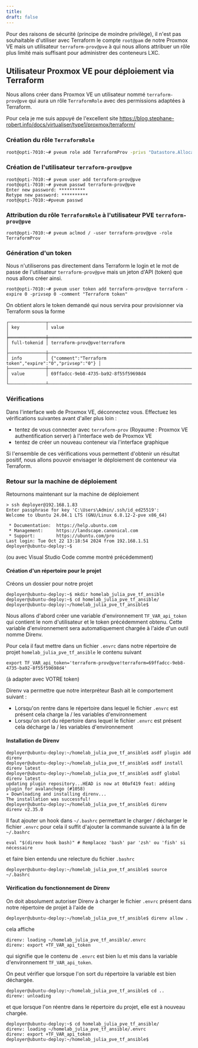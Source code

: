 ```yaml
---
title: 
draft: false
---
```


Pour des raisons de sécurité (principe de moindre privilège), il n'est pas souhaitable d'utiliser avec Terraform le compte `root@pam` de notre Proxmox VE mais un utilisateur `terraform-prov@pve` à qui nous allons attribuer un rôle plus limité mais suffisant pour administrer des conteneurs LXC.

## Utilisateur Proxmox VE pour déploiement via Terraform
Nous allons créer dans Proxmox VE un utilisateur nommé `terraform-prov@pve` qui aura un rôle `TerraformRole` avec des permissions adaptées à Terraform.

Pour cela je me suis appuyé de l'excellent site https://blog.stephane-robert.info/docs/virtualiser/type1/proxmox/terraform/

### Création du rôle `TerraformRole`
```bash
root@opti-7010:~# pveum role add TerraformProv -privs "Datastore.Allocate Datastore.AllocateSpace Datastore.Audit Pool.Allocate Sys.Audit Sys.Console Sys.Modify VM.Allocate VM.Audit VM.Clone VM.Config.CDROM VM.Config.Cloudinit VM.Config.CPU VM.Config.Disk VM.Config.HWType VM.Config.Memory VM.Config.Network VM.Config.Options VM.Console VM.Migrate VM.Monitor VM.PowerMgmt SDN.Use"
```

### Création de l'utilisateur `terraform-prov@pve`
```
root@opti-7010:~# pveum user add terraform-prov@pve
root@opti-7010:~# pveum passwd terraform-prov@pve
Enter new password: **********
Retype new password: **********
root@opti-7010:~#pveum passwd
```

### Attribution du rôle `TerraformRole` à l'utilisateur PVE `terraform-prov@pve`

```
root@opti-7010:~# pveum aclmod / -user terraform-prov@pve -role TerraformProv
```

### Génération d'un token

Nous n'utiliserons pas directement dans Terraform le login et le mot de passe de l'utilisateur `terraform-prov@pve` mais un jeton d'API (token) que nous allons créer ainsi.

```
root@opti-7010:~# pveum user token add terraform-prov@pve terraform -expire 0 -privsep 0 -comment "Terraform token"
```

On obtient alors le token demandé qui nous servira pour provisionner via Terraform sous la forme

```
┌──────────────┬──────────────────────────────────────────────────────────┐
│ key          │ value                                                    │
╞══════════════╪══════════════════════════════════════════════════════════╡
│ full-tokenid │ terraform-prov@pve!terraform                             │
├──────────────┼──────────────────────────────────────────────────────────┤
│ info         │ {"comment":"Terraform token","expire":"0","privsep":"0"} │
├──────────────┼──────────────────────────────────────────────────────────┤
│ value        │ 69ffadcc-9eb8-4735-ba92-8f55f59698d4                     │
└──────────────┴──────────────────────────────────────────────────────────┘
```

### Vérifications
Dans l'interface web de Proxmox VE, déconnectez vous. Effectuez les vérifications suivantes avant d'aller plus loin :
- tentez de vous connecter avec `terraform-prov`  (Royaume : Proxmox VE authentification server) à l'interface web de Proxmox VE
- tentez de créer un nouveau conteneur via l'interface graphique

Si l'ensemble de ces vérifications vous permettent d'obtenir un résultat positif, nous allons pouvoir envisager le déploiement de conteneur via Terraform.

### Retour sur la machine de déploiement

Retournons maintenant sur la machine de déploiement 

```
> ssh deployer@192.168.1.83
Enter passphrase for key 'C:\Users\Admin/.ssh/id_ed25519':
Welcome to Ubuntu 24.04.1 LTS (GNU/Linux 6.8.12-2-pve x86_64)

 * Documentation:  https://help.ubuntu.com
 * Management:     https://landscape.canonical.com
 * Support:        https://ubuntu.com/pro
Last login: Tue Oct 22 13:18:54 2024 from 192.168.1.51
deployer@ubuntu-deploy:~$
```

(ou avec Visual Studio Code comme montré précédemment)

#### Création d'un répertoire pour le projet

Créons un dossier pour notre projet

```
deployer@ubuntu-deploy:~$ mkdir homelab_julia_pve_tf_ansible
deployer@ubuntu-deploy:~$ cd homelab_julia_pve_tf_ansible/
deployer@ubuntu-deploy:~/homelab_julia_pve_tf_ansible$
```

Nous allons d'abord créer une variable d'environnement `TF_VAR_api_token` qui contient le nom d'utilisateur et le token précédemment obtenu. Cette variable d'environnement sera automatiquement chargée à l'aide d'un outil nomme Direnv.

Pour cela il faut mettre dans un fichier `.envrc` dans notre répertoire de projet `homelab_julia_pve_tf_ansible` le contenu suivant

```
export TF_VAR_api_token='terraform-prov@pve!terraform=69ffadcc-9eb8-4735-ba92-8f55f59698d4'
```

(à adapter avec VOTRE token)

Direnv va permettre que notre interpréteur Bash ait le comportement suivant :
- Lorsqu'on rentre dans le répertoire dans lequel le fichier `.envrc` est présent cela charge la / les variables d'environnement
- Lorsqu'on sort du répertoire dans lequel le fichier `.envrc` est présent cela décharge la / les variables d'environnement

#### Installation de Direnv

```
deployer@ubuntu-deploy:~/homelab_julia_pve_tf_ansible$ asdf plugin add direnv
deployer@ubuntu-deploy:~/homelab_julia_pve_tf_ansible$ asdf install direnv latest
deployer@ubuntu-deploy:~/homelab_julia_pve_tf_ansible$ asdf global direnv latest
updating plugin repository...HEAD is now at 00af419 feat: adding plugin for avalanchego (#1058)
∗ Downloading and installing direnv...
The installation was successful!
deployer@ubuntu-deploy:~/homelab_julia_pve_tf_ansible$ direnv
direnv v2.35.0
```

Il faut ajouter un hook dans `~/.bashrc` permettant le charger / décharger le fichier `.envrc` pour cela il suffit d'ajouter la commande suivante à la fin de `~/.bashrc`

```
eval "$(direnv hook bash)" # Remplacez 'bash' par 'zsh' ou 'fish' si nécessaire
```

et faire bien entendu une relecture du fichier `.bashrc` 

```
deployer@ubuntu-deploy:~/homelab_julia_pve_tf_ansible$ source ~/.bashrc
```

#### Vérification du fonctionnement de Direnv

On doit absolument autoriser Direnv à charger le fichier `.envrc` présent dans notre répertoire de projet à l'aide de

```
deployer@ubuntu-deploy:~/homelab_julia_pve_tf_ansible$ direnv allow .
```

cela affiche

```
direnv: loading ~/homelab_julia_pve_tf_ansible/.envrc
direnv: export +TF_VAR_api_token
```

qui signifie que le contenu de `.envrc` est bien lu et mis dans la variable d'environnement `TF_VAR_api_token`.

On peut vérifier que lorsque l'on sort du répertoire la variable est bien déchargée.

```
deployer@ubuntu-deploy:~/homelab_julia_pve_tf_ansible$ cd ..
direnv: unloading
```

et que lorsque l'on réentre dans le répertoire du projet, elle est à nouveau chargée.

```
deployer@ubuntu-deploy:~$ cd homelab_julia_pve_tf_ansible/
direnv: loading ~/homelab_julia_pve_tf_ansible/.envrc
direnv: export +TF_VAR_api_token
deployer@ubuntu-deploy:~/homelab_julia_pve_tf_ansible$
```


